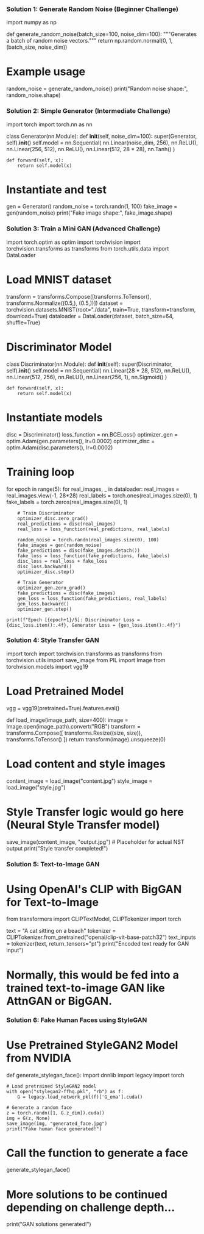 ### Solution 1: Generate Random Noise (Beginner Challenge)
import numpy as np

def generate_random_noise(batch_size=100, noise_dim=100):
    """Generates a batch of random noise vectors."""
    return np.random.normal(0, 1, (batch_size, noise_dim))

# Example usage
random_noise = generate_random_noise()
print("Random noise shape:", random_noise.shape)

### Solution 2: Simple Generator (Intermediate Challenge)
import torch
import torch.nn as nn

class Generator(nn.Module):
    def __init__(self, noise_dim=100):
        super(Generator, self).__init__()
        self.model = nn.Sequential(
            nn.Linear(noise_dim, 256),
            nn.ReLU(),
            nn.Linear(256, 512),
            nn.ReLU(),
            nn.Linear(512, 28 * 28),
            nn.Tanh()
        )

    def forward(self, x):
        return self.model(x)

# Instantiate and test
gen = Generator()
random_noise = torch.randn(1, 100)
fake_image = gen(random_noise)
print("Fake image shape:", fake_image.shape)

### Solution 3: Train a Mini GAN (Advanced Challenge)
import torch.optim as optim
import torchvision
import torchvision.transforms as transforms
from torch.utils.data import DataLoader

# Load MNIST dataset
transform = transforms.Compose([transforms.ToTensor(), transforms.Normalize((0.5,), (0.5,))])
dataset = torchvision.datasets.MNIST(root="./data", train=True, transform=transform, download=True)
dataloader = DataLoader(dataset, batch_size=64, shuffle=True)

# Discriminator Model
class Discriminator(nn.Module):
    def __init__(self):
        super(Discriminator, self).__init__()
        self.model = nn.Sequential(
            nn.Linear(28 * 28, 512),
            nn.ReLU(),
            nn.Linear(512, 256),
            nn.ReLU(),
            nn.Linear(256, 1),
            nn.Sigmoid()
        )

    def forward(self, x):
        return self.model(x)

# Instantiate models
disc = Discriminator()
loss_function = nn.BCELoss()
optimizer_gen = optim.Adam(gen.parameters(), lr=0.0002)
optimizer_disc = optim.Adam(disc.parameters(), lr=0.0002)

# Training loop
for epoch in range(5):
    for real_images, _ in dataloader:
        real_images = real_images.view(-1, 28*28)
        real_labels = torch.ones(real_images.size(0), 1)
        fake_labels = torch.zeros(real_images.size(0), 1)

        # Train Discriminator
        optimizer_disc.zero_grad()
        real_predictions = disc(real_images)
        real_loss = loss_function(real_predictions, real_labels)

        random_noise = torch.randn(real_images.size(0), 100)
        fake_images = gen(random_noise)
        fake_predictions = disc(fake_images.detach())
        fake_loss = loss_function(fake_predictions, fake_labels)
        disc_loss = real_loss + fake_loss
        disc_loss.backward()
        optimizer_disc.step()

        # Train Generator
        optimizer_gen.zero_grad()
        fake_predictions = disc(fake_images)
        gen_loss = loss_function(fake_predictions, real_labels)
        gen_loss.backward()
        optimizer_gen.step()

    print(f"Epoch [{epoch+1}/5]: Discriminator Loss = {disc_loss.item():.4f}, Generator Loss = {gen_loss.item():.4f}")

### Solution 4: Style Transfer GAN
import torch
import torchvision.transforms as transforms
from torchvision.utils import save_image
from PIL import Image
from torchvision.models import vgg19

# Load Pretrained Model
vgg = vgg19(pretrained=True).features.eval()

def load_image(image_path, size=400):
    image = Image.open(image_path).convert("RGB")
    transform = transforms.Compose([
        transforms.Resize((size, size)),
        transforms.ToTensor()
    ])
    return transform(image).unsqueeze(0)

# Load content and style images
content_image = load_image("content.jpg")
style_image = load_image("style.jpg")

# Style Transfer logic would go here (Neural Style Transfer model)

save_image(content_image, "output.jpg")  # Placeholder for actual NST output
print("Style transfer completed!")

### Solution 5: Text-to-Image GAN
# Using OpenAI's CLIP with BigGAN for Text-to-Image
from transformers import CLIPTextModel, CLIPTokenizer
import torch

text = "A cat sitting on a beach"
tokenizer = CLIPTokenizer.from_pretrained("openai/clip-vit-base-patch32")
text_inputs = tokenizer(text, return_tensors="pt")
print("Encoded text ready for GAN input")

# Normally, this would be fed into a trained text-to-image GAN like AttnGAN or BigGAN.

### Solution 6: Fake Human Faces using StyleGAN
# Use Pretrained StyleGAN2 Model from NVIDIA
def generate_stylegan_face():
    import dnnlib
    import legacy
    import torch

    # Load pretrained StyleGAN2 model
    with open("stylegan2-ffhq.pkl", "rb") as f:
        G = legacy.load_network_pkl(f)['G_ema'].cuda()

    # Generate a random face
    z = torch.randn([1, G.z_dim]).cuda()
    img = G(z, None)
    save_image(img, "generated_face.jpg")
    print("Fake human face generated!")

# Call the function to generate a face
generate_stylegan_face()

# More solutions to be continued depending on challenge depth...

print("GAN solutions generated!")

